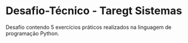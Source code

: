 # Desafio-Técnico - Taregt Sistemas

Desafio contendo 5 exercícios práticos realizados na linguagem de programação Python.
